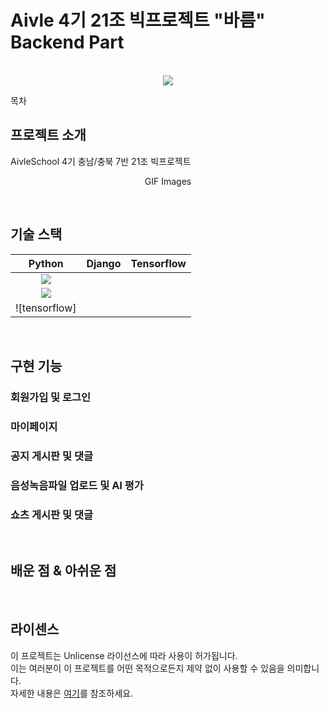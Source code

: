 # Aivle 4기 21조 빅프로젝트 "바름" Backend Part

<p align="center">
  <br>
  <img src="./images/common/logo-sample.jpeg">
  <br>
</p>

목차

## 프로젝트 소개

<p align="justify">
AivleSchool 4기 충남/충북 7반 21조 빅프로젝트
</p>

<p align="center">
GIF Images
</p>

<br>

## 기술 스택

| Python | Django | Tensorflow |
| :--------: | :--------: | :------: |
| <img src="https://img.shields.io/badge/python-3776AB?style=for-the-badge&logo=python&logoColor=white">
| <img src="https://img.shields.io/badge/django-3776AB?style=for-the-badge&logo=django&logoColor=white">
| ![tensorflow] |

<br>

## 구현 기능

### 회원가입 및 로그인

### 마이페이지

### 공지 게시판 및 댓글

### 음성녹음파일 업로드 및 AI 평가

### 쇼츠 게시판 및 댓글

<br>

## 배운 점 & 아쉬운 점

<p align="justify">

</p>

<br>

## 라이센스

이 프로젝트는 Unlicense 라이선스에 따라 사용이 허가됩니다.
<br>이는 여러분이 이 프로젝트를 어떤 목적으로든지 제약 없이 사용할 수 있음을 의미합니다.
<br>자세한 내용은 [여기](http://unlicense.org)를 참조하세요.

<!-- Stack Icon Refernces -->

[js]: /images/stack/javascript.svg
[ts]: /images/stack/typescript.svg
[react]: /images/stack/react.svg
[node]: /images/stack/node.svg
